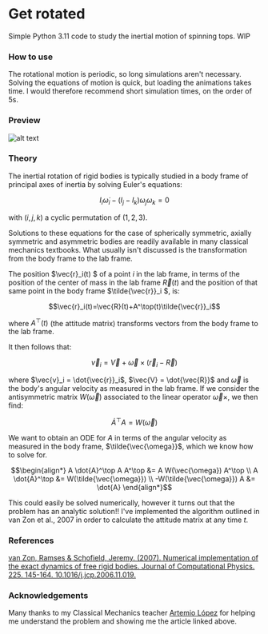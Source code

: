 # Get rotated
Simple Python 3.11 code to study the inertial motion of spinning tops. WIP

### How to use

The rotational motion is periodic, so long simulations aren't necessary. Solving the equations of motion is quick, but loading the animations takes time. I would therefore recommend short simulation times, on the order of 5s.

### Preview
![alt text]()

### Theory
The inertial rotation of rigid bodies is typically studied in a body frame of principal axes of inertia by solving Euler's equations:

$$I_i \dot{\omega}_i - (I_j - I_k)\omega_j\omega_k = 0$$

with $(i,j,k)$ a cyclic permutation of $(1,2,3)$.

Solutions to these equations for the case of spherically symmetric, axially symmetric and asymmetric bodies are readily available in many classical mechanics textbooks. What usually isn't discussed is the transformation from the body frame to the lab frame.

The position $\vec{r}_i(t) $ of a point $i$ in the lab frame, in terms of the position of the center of mass in the lab frame $\vec{R}(t)$ and the position of that same point in the body frame $\tilde{\vec{r}}_i $, is:

$$\vec{r}_i(t)=\vec{R}(t)+A^\top(t)\tilde{\vec{r}}_i$$

where $A^\top(t)$ (the attitude matrix) transforms vectors from the body frame to the lab frame. 

It then follows that:

$$\vec{v}_i = \vec{V} + \vec{\omega}\times(\vec{r}_i-\vec{R})$$

where $\vec{v}_i = \dot{\vec{r}}_i$, $\vec{V} = \dot{\vec{R}}$ and $\vec{\omega}$ is the body's angular velocity as measured in the lab frame. If we consider the antisymmetric matrix $W(\vec{\omega})$ associated to the linear operator $\vec{\omega}\times$, we then find:

$$\dot{A}^\top A = W(\vec{\omega})$$

We want to obtain an ODE for $A$ in terms of the angular velocity as measured in the body frame, $\tilde{\vec{\omega}}$, which we know how to solve for.

$$\begin{align*}
    A \dot{A}^\top A A^\top &= A W(\vec{\omega}) A^\top \\
    A \dot{A}^\top &= W(\tilde{\vec{\omega}}) \\
    -W(\tilde{\vec{\omega}}) A &= \dot{A}
\end{align*}$$

This could easily be solved numerically, however it turns out that the problem has an analytic solution!! I've implemented the algorithm outlined in van Zon et al., 2007 in order to calculate the attitude matrix at any time $t$.

### References
[van Zon, Ramses & Schofield, Jeremy. (2007). Numerical implementation of the exact dynamics of free rigid bodies. Journal of Computational Physics. 225. 145-164. 10.1016/j.jcp.2006.11.019.](https://www.researchgate.net/publication/222535012_Numerical_implementation_of_the_exact_dynamics_of_free_rigid_bodies)

### Acknowledgements
Many thanks to my Classical Mechanics teacher [Artemio López](http://jacobi.fis.ucm.es/artemio/UCM/English.html) for helping me understand the problem and showing me the article linked above.